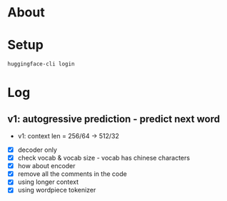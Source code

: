 # About 

# Setup 
```bash
huggingface-cli login

```

# Log 
## v1: autogressive prediction - predict next word
- v1: context len = 256/64  -> 512/32 
- [x] decoder only
- [x] check vocab & vocab size - vocab has chinese characters 
- [x] how about encoder
- [x] remove all the comments in the code
- [x] using longer context 
- [x] using wordpiece tokenizer
